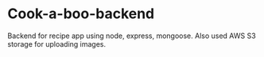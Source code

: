 # Cook-a-boo-backend
Backend for recipe app using node, express, mongoose.
Also used AWS S3 storage for uploading images.
